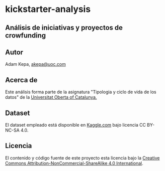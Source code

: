 # kickstarter-analysis
## Análisis de iniciativas y proyectos de crowfunding

## Autor

Adam Kepa, akepa@uoc.com

## Acerca de

Este análisis forma parte de la asignatura "Tipologia y ciclo de vida de los datos" de la [Universitat Oberta of Catalunya.](http://www.uoc.edu/portal/ca/index.html)

## Dataset

El dataset empleado está disponible en [Kaggle.com](https://www.kaggle.com/kemical/kickstarter-projects) bajo licencia CC BY-NC-SA 4.0.

## Licencia

El contenido y código fuente de este proyecto esta licencia bajo la [Creative Commons Attribution-NonCommercial-ShareAlike 4.0 International](https://creativecommons.org/licenses/by-nc-sa/4.0/).